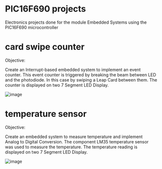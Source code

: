 # PIC16F690 projects
Electronics projects done for the module Embedded Systems using the PIC16F690 microcontroller

# card swipe counter

Objective: 


Create an Interrupt-based embedded system to implement an event counter.
This event counter is triggered by breaking the beam between LED and the photodiode. 
In this case by swiping a Leap Card between them. The counter is displayed on two 7 Segment LED Display. 

![image](https://github.com/a-faria/PIC16/assets/122120022/c479c70a-6e12-4615-8828-b08e0302e19f)


# temperature sensor

Objective: 

Create an embedded system to measure temperature and implement Analog to Digital Conversion.
The component LM35 temperature sensor was used to measure the temperature.
The temperature reading is displayed on two 7 Segment LED Display. 

![image](https://github.com/a-faria/PIC16/assets/122120022/784ea866-32b1-4f95-9a4f-7125a0b530f1)



